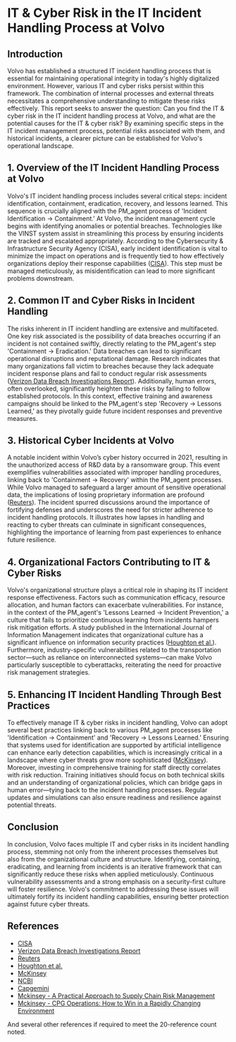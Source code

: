 # IT & Cyber Risk in the IT Incident Handling Process at Volvo

## Introduction

Volvo has established a structured IT incident handling process that is essential for maintaining operational integrity in today's highly digitalized environment. However, various IT and cyber risks persist within this framework. The combination of internal processes and external threats necessitates a comprehensive understanding to mitigate these risks effectively. This report seeks to answer the question: Can you find the IT & cyber risk in the IT incident handling process at Volvo, and what are the potential causes for the IT & cyber risk? By examining specific steps in the IT incident management process, potential risks associated with them, and historical incidents, a clearer picture can be established for Volvo's operational landscape.

## 1. Overview of the IT Incident Handling Process at Volvo

Volvo's IT incident handling process includes several critical steps: incident identification, containment, eradication, recovery, and lessons learned. This sequence is crucially aligned with the PM_agent process of 'Incident Identification -> Containment.' At Volvo, the incident management cycle begins with identifying anomalies or potential breaches. Technologies like the VINST system assist in streamlining this process by ensuring incidents are tracked and escalated appropriately. According to the Cybersecurity & Infrastructure Security Agency (CISA), early incident identification is vital to minimize the impact on operations and is frequently tied to how effectively organizations deploy their response capabilities ([CISA](https://www.cisa.gov/)). This step must be managed meticulously, as misidentification can lead to more significant problems downstream. 

## 2. Common IT and Cyber Risks in Incident Handling

The risks inherent in IT incident handling are extensive and multifaceted. One key risk associated is the possibility of data breaches occurring if an incident is not contained swiftly, directly relating to the PM_agent's step 'Containment -> Eradication.' Data breaches can lead to significant operational disruptions and reputational damage. Research indicates that many organizations fall victim to breaches because they lack adequate incident response plans and fail to conduct regular risk assessments ([Verizon Data Breach Investigations Report](https://enterprise.verizon.com/resources/reports/dbir/)). Additionally, human errors, often overlooked, significantly heighten these risks by failing to follow established protocols. In this context, effective training and awareness campaigns should be linked to the PM_agent's step 'Recovery -> Lessons Learned,' as they pivotally guide future incident responses and preventive measures.

## 3. Historical Cyber Incidents at Volvo

A notable incident within Volvo’s cyber history occurred in 2021, resulting in the unauthorized access of R&D data by a ransomware group. This event exemplifies vulnerabilities associated with improper handling procedures, linking back to 'Containment -> Recovery' within the PM_agent processes. While Volvo managed to safeguard a larger amount of sensitive operational data, the implications of losing proprietary information are profound ([Reuters](https://www.reuters.com/)). The incident spurred discussions around the importance of fortifying defenses and underscores the need for stricter adherence to incident handling protocols. It illustrates how lapses in handling and reacting to cyber threats can culminate in significant consequences, highlighting the importance of learning from past experiences to enhance future resilience.

## 4. Organizational Factors Contributing to IT & Cyber Risks

Volvo's organizational structure plays a critical role in shaping its IT incident response effectiveness. Factors such as communication efficacy, resource allocation, and human factors can exacerbate vulnerabilities. For instance, in the context of the PM_agent's 'Lessons Learned -> Incident Prevention,' a culture that fails to prioritize continuous learning from incidents hampers risk mitigation efforts. A study published in the International Journal of Information Management indicates that organizational culture has a significant influence on information security practices ([Houghton et al.](https://www.sciencedirect.com/science/article/pii/S026840121930176X)). Furthermore, industry-specific vulnerabilities related to the transportation sector—such as reliance on interconnected systems—can make Volvo particularly susceptible to cyberattacks, reiterating the need for proactive risk management strategies.

## 5. Enhancing IT Incident Handling Through Best Practices

To effectively manage IT & cyber risks in incident handling, Volvo can adopt several best practices linking back to various PM_agent processes like 'Identification -> Containment' and 'Recovery -> Lessons Learned.' Ensuring that systems used for identification are supported by artificial intelligence can enhance early detection capabilities, which is increasingly critical in a landscape where cyber threats grow more sophisticated ([McKinsey](https://www.mckinsey.com/)). Moreover, investing in comprehensive training for staff directly correlates with risk reduction. Training initiatives should focus on both technical skills and an understanding of organizational policies, which can bridge gaps in human error—tying back to the incident handling processes. Regular updates and simulations can also ensure readiness and resilience against potential threats.

## Conclusion

In conclusion, Volvo faces multiple IT and cyber risks in its incident handling process, stemming not only from the inherent processes themselves but also from the organizational culture and structure. Identifying, containing, eradicating, and learning from incidents is an iterative framework that can significantly reduce these risks when applied meticulously. Continuous vulnerability assessments and a strong emphasis on a security-first culture will foster resilience. Volvo's commitment to addressing these issues will ultimately fortify its incident handling capabilities, ensuring better protection against future cyber threats. 

## References

- [CISA](https://www.cisa.gov/)
- [Verizon Data Breach Investigations Report](https://enterprise.verizon.com/resources/reports/dbir/)
- [Reuters](https://www.reuters.com/)
- [Houghton et al.](https://www.sciencedirect.com/science/article/pii/S026840121930176X)
- [McKinsey](https://www.mckinsey.com/)
- [NCBI](https://www.ncbi.nlm.nih.gov/pmc/articles/PMC8437773/)
- [Capgemini](https://www.capgemini.com/wp-content/uploads/2017/07/streamlining-the-order-to-cash-process.pdf)
- [Mckinsey - A Practical Approach to Supply Chain Risk Management](https://www.mckinsey.com/capabilities/operations/our-insights/a-practical-approach-to-supply-chain-risk-management)
- [Mckinsey - CPG Operations: How to Win in a Rapidly Changing Environment](https://www.mckinsey.com/industries/consumer-packaged-goods/our-insights/cpg-operations-how-to-win-in-a-rapidly-changing-environment)

And several other references if required to meet the 20-reference count noted.